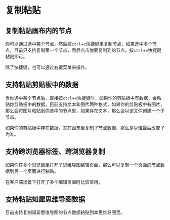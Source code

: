 # 复制粘贴

## 复制粘贴画布内的节点

你可以通过选中某个节点，然后按`ctrl`+`c`快捷键来复制节点，如果选中多个节点，目前只支持复制第一个节点，然后点击你要复制到的节点，按`ctrl`+`v`快捷键粘贴即可。

除了快捷键，也可以通过右键菜单来操作。

## 支持粘贴剪贴板中的数据

当你选中某个节点后，直接按`ctrl`+`v`快捷键时，如果你的剪贴板中有数据，会粘贴你剪贴板中的数据，目前支持文本和图片两种格式，如果你的剪贴板中有图片，那么会将图片粘贴到你选中的节点里，如果存在文本，那么会以该文件创建一个子节点。

如果你的剪贴板中存在数据，又在画布里复制了节点数据，那么是以谁最后改变了为准。

## 支持跨浏览器标签、跨浏览器复制

如果你在多个浏览器里打开了思维导图编辑页面，那么可以复制一个页面的节点数据到另一个页面进行粘贴。

在客户端场景下打开了多个编辑页面时比较常用。

## 支持粘贴知犀思维导图数据

目前支持复制知犀思维导图的节点数据粘贴到本思维导图里。